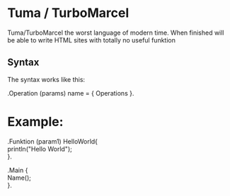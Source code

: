 # Tuma / TurboMarcel
Tuma/TurboMarcel the worst language of modern time.
When finished will be able to write HTML sites with totally no useful funktion

## Syntax
The syntax works like this:

.Operation (params) name = {
  Operations
}.

# Example:
  .Funktion (param1) HelloWorld{  
      println("Hello World");  
  }.

.Main {  
    Name();  
}.

